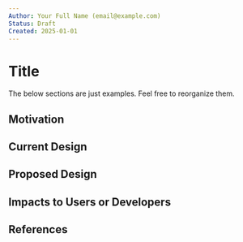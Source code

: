 ```yaml
---
Author: Your Full Name (email@example.com)
Status: Draft
Created: 2025-01-01
---
```


# Title

The below sections are just examples. Feel free to reorganize them.

## Motivation

## Current Design

## Proposed Design

## Impacts to Users or Developers

## References
